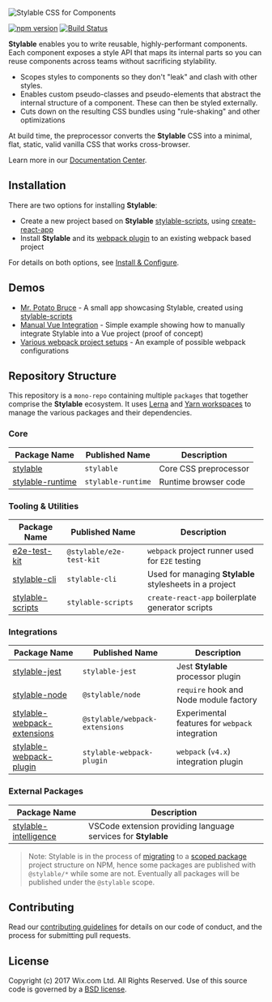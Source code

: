 ![Stylable CSS for Components](./stylable.svg)

[![npm version](https://img.shields.io/npm/v/stylable.svg)](https://www.npmjs.com/package/stylable/)
[![Build Status](https://travis-ci.org/wix/stylable.svg?branch=master)](https://travis-ci.org/wix/stylable)

**Stylable** enables you to write reusable, highly-performant components. Each component exposes a style API that maps its internal parts so you can reuse components across teams without sacrificing stylability.

* Scopes styles to components so they don't "leak" and clash with other styles.
* Enables custom pseudo-classes and pseudo-elements that abstract the internal structure of a component. These can then be styled externally.
* Cuts down on the resulting CSS bundles using "rule-shaking" and other optimizations

At build time, the preprocessor converts the **Stylable** CSS into a minimal, flat, static, valid vanilla CSS that works cross-browser.

Learn more in our [Documentation Center](https://stylable.io/).

## Installation

There are two options for installing **Stylable**:

* Create a new project based on **Stylable** [stylable-scripts](./packages/stylable-scripts), using [create-react-app](https://github.com/facebook/create-react-app)
* Install **Stylable** and its [webpack plugin](./packages/stylable-webpack-plugin) to an existing webpack based project

For details on both options, see [Install & Configure](https://stylable.io/docs/getting-started/install-configure).

## Demos
* [Mr. Potato Bruce](https://github.com/wix/potato-bruce) - A small app showcasing Stylable, created using [stylable-scripts](./packages/stylable-scripts)
* [Manual Vue Integration](https://github.com/wix-playground/stylable-vue-example) - Simple example showing how to manually integrate Stylable into a Vue project (proof of concept)
* [Various webpack project setups](./packages/stylable-webpack-plugin/test/e2e/projects) - An example of possible webpack configurations

## Repository Structure
This repository is a `mono-repo` containing multiple `packages` that together comprise the **Stylable** ecosystem. It uses [Lerna](https://lernajs.io/) and [Yarn workspaces](https://yarnpkg.com/lang/en/docs/workspaces/) to manage the various packages and their dependencies.

### Core

|Package Name|Published Name|Description|
|------------|--------------|-----------|
|[stylable](./packages/stylable)|`stylable`|Core CSS preprocessor|
|[stylable-runtime](./packages/stylable-runtime)|`stylable-runtime`|Runtime browser code|

### Tooling & Utilities

|Package Name|Published Name|Description|
|------------|--------------|-----------|
|[e2e-test-kit](./packages/e2e-test-kit)|`@stylable/e2e-test-kit`|`webpack` project runner used for `E2E` testing |
|[stylable-cli](./packages/stylable-cli)|`stylable-cli`|Used for managing **Stylable** stylesheets in a project|
|[stylable-scripts](./packages/stylable-scripts)|`stylable-scripts`|`create-react-app` boilerplate generator scripts|

### Integrations

|Package Name|Published Name|Description|
|------------|--------------|-----------|
|[stylable-jest](./packages/stylable-jest)|`stylable-jest`|Jest **Stylable** processor plugin |
|[stylable-node](./packages/stylable-node)|`@stylable/node`|`require` hook and Node module factory |
|[stylable-webpack-extensions](./packages/stylable-webpack-extensions)|`@stylable/webpack-extensions`|Experimental features for `webpack` integration|
|[stylable-webpack-plugin](./packages/stylable-webpack-plugin)|`stylable-webpack-plugin`|`webpack` (`v4.x`) integration plugin|

### External Packages
|Package Name|Description|
|------------|-----------|
|[stylable-intelligence](https://github.com/wix/stylable-intelligence)|VSCode extension providing language services for **Stylable**

> Note: Stylable is in the process of [migrating](https://github.com/wix/stylable/issues/361) to a [scoped package](https://docs.npmjs.com/misc/scope) project structure on NPM, hence some packages are published with `@stylable/*` while some are not. Eventually all packages will be published under the `@stylable` scope.

## Contributing

Read our [contributing guidelines](./CONTRIBUTING.md) for details on our code of conduct, and the process for submitting pull requests.

## License

Copyright (c) 2017 Wix.com Ltd. All Rights Reserved. Use of this source code is governed by a [BSD license](./LICENSE).
